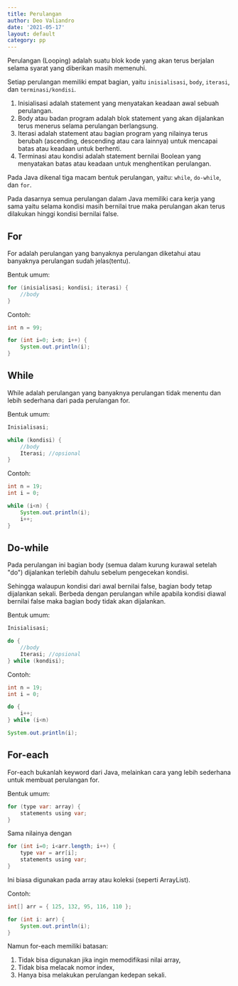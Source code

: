 ```yaml
---
title: Perulangan
author: Deo Valiandro
date: '2021-05-17'
layout: default
category: pp
---
```


Perulangan (Looping) adalah suatu blok kode yang akan terus berjalan selama
syarat yang diberikan masih memenuhi.

Setiap perulangan memiliki empat bagian, yaitu `inisialisasi`, `body`,
`iterasi`, dan `terminasi/kondisi`.

1.  Inisialisasi adalah statement yang menyatakan keadaan awal sebuah
    perulangan.
2.  Body atau badan program adalah blok statement yang akan dijalankan terus
    menerus selama perulangan berlangsung.
3.  Iterasi adalah statement atau bagian program yang nilainya terus berubah
    (ascending, descending atau cara lainnya) untuk mencapai batas atau keadaan
    untuk berhenti.
4.  Terminasi atau kondisi adalah statement bernilai Boolean yang menyatakan
    batas atau keadaan untuk menghentikan perulangan.

Pada Java dikenal tiga macam bentuk perulangan, yaitu: `while`, `do-while`, dan
`for`.

Pada dasarnya semua perulangan dalam Java memiliki cara kerja yang sama
yaitu selama kondisi masih bernilai true maka perulangan akan terus dilakukan
hinggi kondisi bernilai false.

## For

For adalah perulangan yang banyaknya perulangan diketahui atau banyaknya
perulangan sudah jelas(tentu).

Bentuk umum:

```java
for (inisialisasi; kondisi; iterasi) {
    //body
}
```

Contoh:

```java
int n = 99;

for (int i=0; i<n; i++) {
    System.out.println(i);
}
```

## While

While adalah perulangan yang banyaknya perulangan tidak menentu dan lebih
sederhana dari pada perulangan for.

Bentuk umum:

```java
Inisialisasi;

while (kondisi) {
    //body
    Iterasi; //opsional
}
```

Contoh:

```java
int n = 19;
int i = 0;

while (i<n) {
    System.out.println(i);
    i++;
}
```

## Do-while

Pada perulangan ini bagian body (semua dalam kurung kurawal setelah "do")
dijalankan terlebih dahulu sebelum pengecekan kondisi.

Sehingga walaupun kondisi dari awal bernilai false, bagian body tetap dijalankan
sekali. Berbeda dengan perulangan while apabila kondisi diawal bernilai false
maka bagian body tidak akan dijalankan.

Bentuk umum:

```java
Inisialisasi;

do {
    //body
    Iterasi; //opsional
} while (kondisi);

```

Contoh:

```java
int n = 19;
int i = 0;

do {
    i++;
} while (i<n)

System.out.println(i);
```

## For-each

For-each bukanlah keyword dari Java, melainkan cara yang lebih sederhana untuk
membuat perulangan for.

Bentuk umum:

```java
for (type var: array) { 
    statements using var;
}
```

Sama nilainya dengan

```java
for (int i=0; i<arr.length; i++) {
    type var = arr[i];
    statements using var;
}
```

Ini biasa digunakan pada array atau koleksi (seperti ArrayList).

Contoh:

```java
int[] arr = { 125, 132, 95, 116, 110 };

for (int i: arr) {
    System.out.println(i);
}
```

Namun for-each memiliki batasan:

1. Tidak bisa digunakan jika ingin memodifikasi nilai array,
2. Tidak bisa melacak nomor index,
3. Hanya bisa melakukan perulangan kedepan sekali.